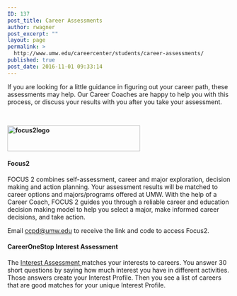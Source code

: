 ```yaml
---
ID: 137
post_title: Career Assessments
author: rwagner
post_excerpt: ""
layout: page
permalink: >
  http://www.umw.edu/careercenter/students/career-assessments/
published: true
post_date: 2016-11-01 09:33:14
---
```

If you are looking for a little guidance in figuring out your career path, these assessments may help. Our Career Coaches are happy to help you with this process, or discuss your results with you after you take your assessment.

&nbsp;

<a href="http://www.focus2career.com/Portal/Register.cfm?Unique=%7bts%20'2016-07-29%2008:44:50'%7d&amp;SID=1400&amp;CFID=12805227&amp;CFTOKEN=396f8e9bd8070e9d-22CEC939-B82A-72DD-7468EE05ADAE2B06"><strong><img class="alignnone wp-image-139 size-medium" src="http://www.umw.edu/careercenter/wp-content/uploads/sites/41/2016/11/focus2logo-300x58.png" alt="focus2logo" width="300" height="58" /></strong></a>
<h4><strong>Focus2</strong></h4>
FOCUS 2 combines self-assessment, career and major exploration, decision making and action planning. Your assessment results will be matched to career options and majors/programs offered at UMW. With the help of a Career Coach, FOCUS 2 guides you through a reliable career and education decision making model to help you select a major, make informed career decisions, and take action.

Email <a href="mailto:ccpd@umw.edu">ccpd@umw.edu</a> to receive the link and code to access Focus2.
<h4><strong>CareerOneStop Interest Assessment</strong></h4>
<div id="divCenter">
<div id="wrapper"><form id="Form1" enctype="multipart/form-data" method="post" name="Form1">
<div id="divSitetcm24-18339-64" class="COSHomePageSiteTemplate">
<div id="content-column" class="responseContent">
<div id="page-text" class="clearfix">

The <a href="https://www.careeronestop.org/Toolkit/Careers/interest-assessment.aspx">Interest Assessment </a>matches your interests to careers. You answer 30 short questions by saying how much interest you have in different activities. Those answers create your Interest Profile. Then you see a list of careers that are good matches for your unique Interest Profile.

</div>
</div>
</div>
</form></div>
</div>